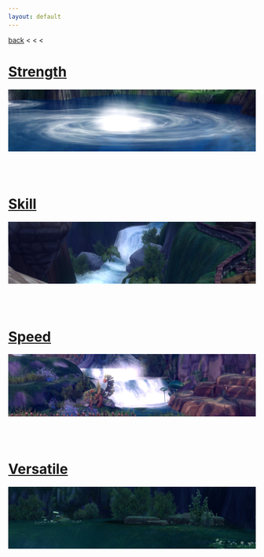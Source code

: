 ```yaml
---
layout: default
---
```


[back](../) < < <

# [Strength](strength/)
![Strength](/assets/img/aura-kingdom/fishing-strength-banner.jpg)

<br/><br/>

# [Skill](skill/)
![Skill](/assets/img/aura-kingdom/fishing-skill-banner.jpg)

<br/><br/>

# [Speed](skill/)
![Speed](/assets/img/aura-kingdom/fishing-speed-banner.jpg)

<br/><br/>

# [Versatile](skill/)
![Versatile](/assets/img/aura-kingdom/fishing-versatile-banner.jpg)

<br/><br/>
